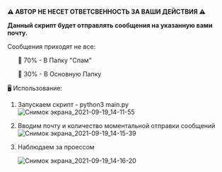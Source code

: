 <b>⚠️ АВТОР НЕ НЕСЕТ ОТВЕТСВЕННОСТЬ ЗА ВАШИ ДЕЙСТВИЯ ⚠️

Данный скрипт будет отправлять сообщения на указанную вами почту. </b>

Сообщения приходят не все:
<ul>
📌 70% - В Папку "Спам"

📌 30% - В Основную Папку
</ul>

🖥 Использование:
1. Запускаем скрипт - python3 main.py
![Снимок экрана_2021-09-19_14-11-55](https://user-images.githubusercontent.com/70202505/133920325-760e987c-b8f4-4a7b-90c4-baf42cc8003f.png)
2. Вводим почту и количество моментальной отправки сообщений
![Снимок экрана_2021-09-19_14-15-39](https://user-images.githubusercontent.com/70202505/133920402-81f2a430-8170-4e64-9617-e88359eb1436.png)
3. Наблюдаем за проессом

    ![Снимок экрана_2021-09-19_14-16-20](https://user-images.githubusercontent.com/70202505/133920426-40a57b40-1270-4943-bb5d-240c029b8449.png)
